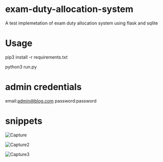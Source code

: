 # exam-duty-allocation-system
A test implemetation of exam duty allocation system using flask and sqlite

# Usage

pip3 install -r requirements.txt

python3 run.py

# admin credentials
email:admin@blog.com
password:password

# snippets

![Capture](https://user-images.githubusercontent.com/72008676/182055872-574309fc-5f52-48c7-a379-9dc6254f9931.PNG)


![Capture2](https://user-images.githubusercontent.com/72008676/182056047-aa52670e-f800-4b13-8713-c7ab3a2948b2.PNG)


![Capture3](https://user-images.githubusercontent.com/72008676/182056061-ed0fd8b0-e336-49c0-aa5e-fef596ee1d7f.PNG)
